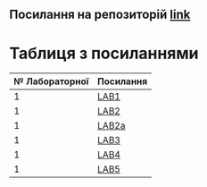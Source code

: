 ## Посилання на репозиторій [link](https://github.com/Bro2019f/TASHNICALINFOSYSTEM.git)
# Таблиця з посиланнями
|№ Лабораторної|Посилання|
|---|---|
|1|[LAB1](https://github.com/Bro2019f/TASHNICALINFOSYSTEM/tree/master/Lab-1)|
|1|[LAB2](https://github.com/Bro2019f/TASHNICALINFOSYSTEM/tree/master/LAba-2)|
|1|[LAB2a](https://github.com/Bro2019f/TASHNICALINFOSYSTEM/tree/master/Laba-2a)|
|1|[LAB3](https://github.com/Bro2019f/TASHNICALINFOSYSTEM/tree/master/lab3)|
|1|[LAB4](https://github.com/Bro2019f/TASHNICALINFOSYSTEM/tree/master/lab4)|
|1|[LAB5](https://github.com/Bro2019f/TASHNICALINFOSYSTEM/tree/master/lab5)|


